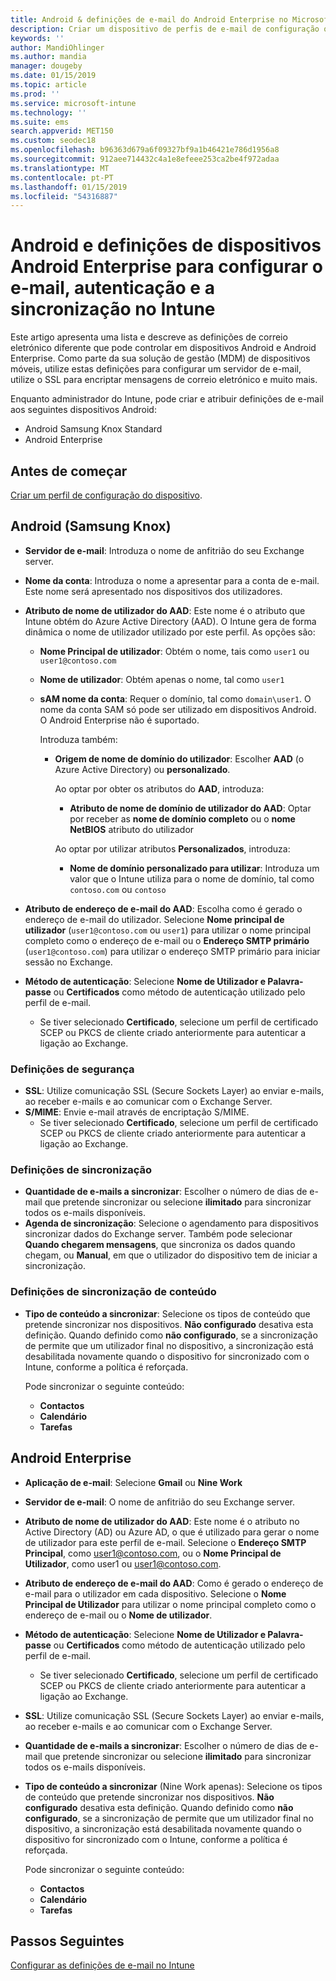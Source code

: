 ```yaml
---
title: Android & definições de e-mail do Android Enterprise no Microsoft Intune – Azure | Documentos da Microsoft
description: Criar um dispositivo de perfis de e-mail de configuração que utilizam servidores do Exchange e obter atributos do Azure Active Directory. Ativar SSL ou SMIME, autenticar utilizadores com certificados ou o nome de utilizador/palavra-passe e sincronizar o e-mail e agendas on Android e Android através do Microsoft Intune de dispositivos de perfil de trabalho.
keywords: ''
author: MandiOhlinger
ms.author: mandia
manager: dougeby
ms.date: 01/15/2019
ms.topic: article
ms.prod: ''
ms.service: microsoft-intune
ms.technology: ''
ms.suite: ems
search.appverid: MET150
ms.custom: seodec18
ms.openlocfilehash: b96363d679a6f09327bf9a1b46421e786d1956a8
ms.sourcegitcommit: 912aee714432c4a1e8efeee253ca2be4f972adaa
ms.translationtype: MT
ms.contentlocale: pt-PT
ms.lasthandoff: 01/15/2019
ms.locfileid: "54316887"
---
```

# <a name="android-and-android-enterprise-device-settings-to-configure-email-authentication-and-synchronization-in-intune"></a>Android e definições de dispositivos Android Enterprise para configurar o e-mail, autenticação e a sincronização no Intune

Este artigo apresenta uma lista e descreve as definições de correio eletrónico diferente que pode controlar em dispositivos Android e Android Enterprise. Como parte da sua solução de gestão (MDM) de dispositivos móveis, utilize estas definições para configurar um servidor de e-mail, utilize o SSL para encriptar mensagens de correio eletrónico e muito mais.

Enquanto administrador do Intune, pode criar e atribuir definições de e-mail aos seguintes dispositivos Android:

- Android Samsung Knox Standard
- Android Enterprise

## <a name="before-you-begin"></a>Antes de começar

[Criar um perfil de configuração do dispositivo](email-settings-configure.md).

## <a name="android-samsung-knox"></a>Android (Samsung Knox)

- **Servidor de e-mail**: Introduza o nome de anfitrião do seu Exchange server.
- **Nome da conta**: Introduza o nome a apresentar para a conta de e-mail. Este nome será apresentado nos dispositivos dos utilizadores.
- **Atributo de nome de utilizador do AAD**: Este nome é o atributo que Intune obtém do Azure Active Directory (AAD). O Intune gera de forma dinâmica o nome de utilizador utilizado por este perfil. As opções são:
  - **Nome Principal de utilizador**: Obtém o nome, tais como `user1` ou `user1@contoso.com`
  - **Nome de utilizador**: Obtém apenas o nome, tal como `user1`
  - **sAM nome da conta**: Requer o domínio, tal como `domain\user1`. O nome da conta SAM só pode ser utilizado em dispositivos Android. O Android Enterprise não é suportado.

    Introduza também:  
    - **Origem de nome de domínio do utilizador**: Escolher **AAD** (o Azure Active Directory) ou **personalizado**.

      Ao optar por obter os atributos do **AAD**, introduza:
      - **Atributo de nome de domínio de utilizador do AAD**: Optar por receber as **nome de domínio completo** ou o **nome NetBIOS** atributo do utilizador

      Ao optar por utilizar atributos **Personalizados**, introduza:
      - **Nome de domínio personalizado para utilizar**: Introduza um valor que o Intune utiliza para o nome de domínio, tal como `contoso.com` ou `contoso`

- **Atributo de endereço de e-mail do AAD**: Escolha como é gerado o endereço de e-mail do utilizador. Selecione **Nome principal de utilizador** (`user1@contoso.com` ou `user1`) para utilizar o nome principal completo como o endereço de e-mail ou o **Endereço SMTP primário** (`user1@contoso.com`) para utilizar o endereço SMTP primário para iniciar sessão no Exchange.

- **Método de autenticação**: Selecione **Nome de Utilizador e Palavra-passe** ou **Certificados** como método de autenticação utilizado pelo perfil de e-mail.
  - Se tiver selecionado **Certificado**, selecione um perfil de certificado SCEP ou PKCS de cliente criado anteriormente para autenticar a ligação ao Exchange.

### <a name="security-settings"></a>Definições de segurança

- **SSL**: Utilize comunicação SSL (Secure Sockets Layer) ao enviar e-mails, ao receber e-mails e ao comunicar com o Exchange Server.
- **S/MIME**: Envie e-mail através de encriptação S/MIME.
  - Se tiver selecionado **Certificado**, selecione um perfil de certificado SCEP ou PKCS de cliente criado anteriormente para autenticar a ligação ao Exchange.

### <a name="synchronization-settings"></a>Definições de sincronização

- **Quantidade de e-mails a sincronizar**: Escolher o número de dias de e-mail que pretende sincronizar ou selecione **ilimitado** para sincronizar todos os e-mails disponíveis.
- **Agenda de sincronização**: Selecione o agendamento para dispositivos sincronizar dados do Exchange server. Também pode selecionar **Quando chegarem mensagens**, que sincroniza os dados quando chegam, ou **Manual**, em que o utilizador do dispositivo tem de iniciar a sincronização.

### <a name="content-sync-settings"></a>Definições de sincronização de conteúdo

- **Tipo de conteúdo a sincronizar**: Selecione os tipos de conteúdo que pretende sincronizar nos dispositivos. **Não configurado** desativa esta definição. Quando definido como **não configurado**, se a sincronização de permite que um utilizador final no dispositivo, a sincronização está desabilitada novamente quando o dispositivo for sincronizado com o Intune, conforme a política é reforçada. 

  Pode sincronizar o seguinte conteúdo: 
  - **Contactos**
  - **Calendário**
  - **Tarefas**

## <a name="android-enterprise"></a>Android Enterprise

- **Aplicação de e-mail**: Selecione **Gmail** ou **Nine Work**
- **Servidor de e-mail**: O nome de anfitrião do seu Exchange server.
- **Atributo de nome de utilizador do AAD**: Este nome é o atributo no Active Directory (AD) ou Azure AD, o que é utilizado para gerar o nome de utilizador para este perfil de e-mail. Selecione o **Endereço SMTP Principal**, como user1@contoso.com, ou o **Nome Principal de Utilizador**, como user1 ou user1@contoso.com.
- **Atributo de endereço de e-mail do AAD**: Como é gerado o endereço de e-mail para o utilizador em cada dispositivo. Selecione o **Nome Principal de Utilizador** para utilizar o nome principal completo como o endereço de e-mail ou o **Nome de utilizador**.
- **Método de autenticação**: Selecione **Nome de Utilizador e Palavra-passe** ou **Certificados** como método de autenticação utilizado pelo perfil de e-mail.
  - Se tiver selecionado **Certificado**, selecione um perfil de certificado SCEP ou PKCS de cliente criado anteriormente para autenticar a ligação ao Exchange.
- **SSL**: Utilize comunicação SSL (Secure Sockets Layer) ao enviar e-mails, ao receber e-mails e ao comunicar com o Exchange Server.
- **Quantidade de e-mails a sincronizar**: Escolher o número de dias de e-mail que pretende sincronizar ou selecione **ilimitado** para sincronizar todos os e-mails disponíveis.
- **Tipo de conteúdo a sincronizar** (Nine Work apenas): Selecione os tipos de conteúdo que pretende sincronizar nos dispositivos. **Não configurado** desativa esta definição. Quando definido como **não configurado**, se a sincronização de permite que um utilizador final no dispositivo, a sincronização está desabilitada novamente quando o dispositivo for sincronizado com o Intune, conforme a política é reforçada. 

  Pode sincronizar o seguinte conteúdo: 
  - **Contactos**
  - **Calendário**
  - **Tarefas**

## <a name="next-steps"></a>Passos Seguintes
[Configurar as definições de e-mail no Intune](email-settings-configure.md)
